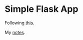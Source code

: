 # Simple Flask App

Following [this](https://stoneriverelearning.com/courses/enrolled/238947).

My [notes](https://gist.github.com/jsheridanwells/67289130318db06a47ae75464591c6b8).
